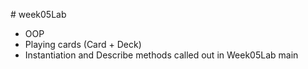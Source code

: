 #   w e e k 0 5 L a b 
- OOP
- Playing cards (Card + Deck)
- Instantiation and Describe methods called out in Week05Lab main
 
 
